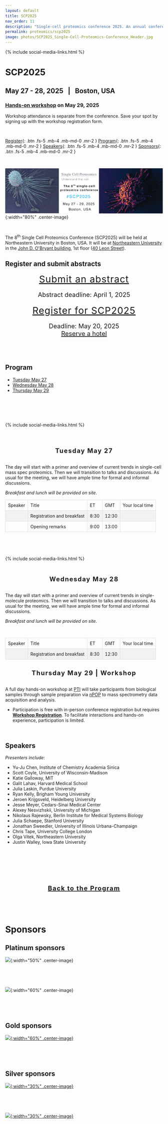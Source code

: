 ```yaml
---
layout: default
title: SCP2025
nav_order: 11
description: "Single-cell proteomics conference 2025. An annual conference in Boston for interactive discussions and presentations in the fields of single-cell biology, sensitive mass spectrometry, single-cell omics and computational biology."
permalink: proteomics/scp2025
image: photos/SCP2025_Single-Cell-Proteomics-Conference_Header.jpg
---
```

{% include social-media-links.html %}

# SCP2025
## May 27 - 28,  2025   &nbsp; |  &nbsp;  Boston, USA
### [Hands-on workshop](#workshop) on May 29, 2025
Workshop attendance is separate from the conference. Save your spot by signing up with the workshop registration form.

&nbsp;



[Register](#register-and-submit-abstracts){: .btn .fs-5 .mb-4 .mb-md-0 .mr-2 }
[Program](#program){: .btn .fs-5 .mb-4 .mb-md-0 .mr-2 }
[Speakers](#speakers){: .btn .fs-5 .mb-4 .mb-md-0 .mr-2 }
[Sponsors](#sponsors){: .btn .fs-5 .mb-4 .mb-md-0 .mr-2 }

&nbsp;



![](photos/SCP2025_Single-Cell-Proteomics-Conference_Header.jpg){:width="80%" .center-image}




&nbsp;

The 8<sup>th</sup> Single Cell Proteomics Conference (SCP2025) will be held at Northeastern University in Boston, USA. It will be at [Northeastern University](https://center.single-cell.net/) in the [John D. O'Bryant building](https://goo.gl/maps/bmtkmHuFHGC9w8Db8), 1st floor (<a href="https://www.northeastern.edu/campusmap/printable/campusmap15.pdf">40 Leon Street</a>).

<!--
We will also broadcast **virtual components**. Virtual attendance is free of charge but requires a [registration](#virtual).
-->



## Register and submit abstracts


<div style="font-size: 30px; letter-spacing: 1.2px; text-align: center;"><a href="https://forms.gle/MSmqUnKh7AszU3ai7" target="_blank" rel="noopener noreferrer">Submit an abstract</a></div>
<p style="text-align: center; font-size: 20px;">Abstract deadline: April 1, 2025</p>


<div style="font-size: 30px; letter-spacing: 1.2px; text-align: center;"><a href=" https://commerce.cashnet.com/SFSCP" target="_blank" >Register for SCP2025</a></div>
<p style="text-align: center; font-size: 20px;">Deadline: May 20, 2025 <br>
<a href="https://single-cell.net/SCP_Meeting/Hotels_2025" target="_blank" rel="noopener noreferrer">Reserve a hotel</a></p>

<!--
<div style="font-size: 30px; letter-spacing: 1.2px; text-align: center;" id="virtual"><a href="https://forms.gle/2G493pgjJCg9DwK49" target="_blank" >Register for <strong>virtual</strong> SCP2025</a></div>
<p style="text-align: center; font-size: 20px;">Deadline: May 27, 2024</p>


<div style="font-size: 30px; letter-spacing: 1.2px; text-align: center;" id="virtual"><a href="https://forms.gle/2G493pgjJCg9DwK49" target="_blank" >Register for <strong>virtual</strong> SCP2024</a></div>
<p style="text-align: center; font-size: 20px;">Deadline: May 27, 2024</p>


<br>
<br>
<div style="font-size:18px; letter-spacing: 1.2px; text-align: center;">
Enjoy recorded <a href="https://www.youtube.com/@NikolaiSlavovResearch/playlists?view=50&sort=dd&shelf_id=2" >presentations</a> from past <a href="https://slavovlab.net/research.htm#Single-Cell-Proteomics-Conference" >SCP meetings</a>.
</div>




<a href="https://single-cell.net/SCP_Meeting/Hotels_2024" target="_blank" rel="noopener noreferrer"><b>Reserve a hotel</b></a>


-->




<br>
<br>

## Program
* [Tuesday May 27](#day1)
* [Wednesday May 28](#day2)
* [Thursday May 29](#workshop)

<br>
<br>


<style>
tr td{
  background-color: initial;
}

.SCPtable td, .SCPtable th {
  border: 1px solid #ddd !important;
  padding: 8px;
}

.SCPtable tr:nth-child(even){background-color: #f2f2f2 !important;}

.SCPtable tr:hover {background-color: #ddd !important; }

.SCPtable th {
  padding-top: 12px;
  padding-bottom: 12px;
  text-align: left;
  background-color: #4CAF50;
  color: white;
}
</style>



&nbsp;

 {% include social-media-links.html %}

&nbsp;

<br>

<div style="font-size: 20px; letter-spacing: 1.8px; text-align: center;" id="day1"><strong>Tuesday May 27</strong> </div>
<br>

The day will start with a primer and overview of current trends in single-cell mass spec proteomics. Then we will transition to talks and discussions. As usual for the meeting, we will have ample time for formal and informal discussions.   

*Breakfast and lunch will be provided on site.*

<table class="SCPtable" ><tr><td> Speaker </td><td> Title </td><td> ET </td><td> GMT </td><td> Your local time </td></tr>
<tr><td>  </td><td> Registration and breakfast </td><td> 8:30 </td><td> 12:30 </td><td> <script> var strDateTime = "Tue, 27 May 2025  12:30  GMT"; var myDate = new Date(strDateTime); document.write( myDate.toLocaleString() ); </script> </td></tr>
<tr><td>  </td><td> Opening remarks </td><td> 9:00 </td><td> 13:00 </td><td> <script> var strDateTime = "Tue, 27 May 2025  13:00  GMT"; var myDate = new Date(strDateTime); document.write( myDate.toLocaleString() ); </script> </td></tr>
</table>


<br>


&nbsp;

 {% include social-media-links.html %}

&nbsp;
<br>

<div style="font-size: 20px; letter-spacing: 1.8px; text-align: center;" id="day2"><strong>Wednesday May 28</strong> </div>
<br>  

The day will start with a primer and overview of current trends in single-molecule proteomics. Then we will transition to talks and discussions. As usual for the meeting, we will have ample time for formal and informal discussions.   

*Breakfast and lunch will be provided on site.*

<br>


<table class="SCPtable" ><tr><td> Speaker </td><td> Title </td><td> ET </td><td> GMT </td><td> Your local time </td></tr>
<tr><td>  </td><td> Registration and breakfast </td><td> 8:30 </td><td> 12:30 </td><td> <script> var strDateTime = "Wed, 28 May 2025  12:30  GMT"; var myDate = new Date(strDateTime); document.write( myDate.toLocaleString() ); </script> </td></tr>
</table>

<br>


<div style="font-size: 20px; letter-spacing: 1.8px; text-align: center;" id="workshop"><strong>Thursday May 29 | Workshop</strong> </div>
<br>

A full day hands-on workshop at [PTI](https://www.parallelsq.org/) will take participants from biological samples through sample preparation via [nPOP](https://scp.slavovlab.net/nPOP) to mass spectrometry data acquisition and analysis.
 * Participation is free with in-person conference registration but requires **[Workshop Registration](https://forms.gle/NLv63cxRLYTesmGb7)**. To facilitate interactions and hands-on experience, participation is limited.
 <!--  *The workshop is over-subscribed, and the registration is closed.*    -->


<br>






## Speakers
*Presenters include:*
* Yu-Ju Chen, Institute of Chemistry Academia Sinica
* Scott Coyle, University of Wisconsin-Madison
* Katie Galloway, MIT
* Galit Lahav, Harvard Medical School
* Julia Laskin, Purdue University
* Ryan Kelly, Brigham Young University
* Jeroen Krijgsveld, Heidelberg University
* Jesse Meyer, Cedars-Sinai Medical Center
* Alexey Nesvizhskii, University of Michigan
* Nikolaus Rajewsky, Berlin Institute for Medical Systems Biology
* Julia Schaepe, Stanford University
* Jonathan Sweedler, University of Illinois Urbana-Champaign
* Chris Tape, University College London
* Olga Vitek, Northeastern University
* Justin Walley, Iowa State University





<!--


* Theodore Alexandrov, EMBL  
* Kristin Burnum-Johnson, PNNL
* Ryan Kelly, Brigham Young University
* Neil Kelleher, Northwestern University
* Jeroen Krijgsveld, Heidelberg University
* Emma Lundberg, Stanford University
* Brian Reed, Quantum-Si
* Erwin Schoof, Technical University of Denmark
* Nikolai Slavov, Northeastern University
* Sabrina Spencer, University of Colorado
* Xiao Wang, Massachusetts Institute of Technology
* Meni Wanunu, Northeastern University


* Frank Albert, University of Minnesota

* Juergen Cox, Max Planck Institute of Biochemistry
* Tami Geiger, Weizmann Institute of Science

* Jeff Nivala, University of Washington
* Jesper Olsen, University of Copenhagen
* Peter Sorger, Harvard Medical School
* Catherine Wong, Peking University Health Science Center

-->

<br>
<br>
<br>
<br>

&nbsp;

  <div style="font-size: 20px; letter-spacing: 1.8px; text-align: center;" ><strong><a href="#program">Back to the Program</a></strong></div>

&nbsp;






&nbsp;

# Sponsors



## Platinum sponsors

![]({{site.baseurl}}/sponsors/Bruker.png){:width="50%" .center-image}

&nbsp;

&nbsp;


![]({{site.baseurl}}/sponsors/Thermo.png){:width="60%" .center-image}

&nbsp;

&nbsp;







## Gold sponsors


[![]({{site.baseurl}}/sponsors/pti-full-black-transparent.png){:width="60%" .center-image}](https://www.parallelsq.org)

&nbsp;

&nbsp;







## Silver sponsors

[![]({{site.baseurl}}/sponsors/IO_Pos_2Colour.png){:width="30%" .center-image}](https://ionopticks.com/)

&nbsp;

&nbsp;






[![]({{site.baseurl}}/sponsors/evosep.png){:width="30%" .center-image}](https://www.evosep.com)

&nbsp;

&nbsp;


<!--


[![]({{site.baseurl}}/sponsors/syncell_logo.png){:width="30%" .center-image}](https://syncell.com)

&nbsp;

&nbsp;

![]({{site.baseurl}}/sponsors/ESI_Logo.jpg){:width="30%" .center-image}

&nbsp;

&nbsp;


<div style="font-size: 20px; letter-spacing: 1.8px; text-align: center;" ><strong><a href="#program">Back to the Program</a></strong></div>


  &nbsp;


  &nbsp;

  -->

<script type="application/ld+json">
{
  "@context": "https://schema.org",
  "@type": "Event",
  "name": "The 8th Single-cell proteomics conference (2025)",
  "startDate": "2025-05-27",
  "endDate": "2025-05-30",
  "eventAttendanceMode": "https://schema.org/OfflineEventAttendanceMode",
  "eventStatus": "https://schema.org/EventScheduled",
  "location": {
    "@type": "Place",
    "name": "John D. O'Bryant building",
    "address": {
      "@type": "PostalAddress",
      "streetAddress": "40 Leon Street",
      "addressLocality": "Boston",
      "postalCode": "02115",
      "addressRegion": "MA",
      "addressCountry": "US"
    }
  },
  "image": [
    "https://single-cell.net/proteomics/photos/SCP2025_Single-Cell-Proteomics-Conference_Header.jpg",
    "https://single-cell.net/proteomics/photos/SCP2023_Group_Picture.JPG",
    "https://single-cell.net/proteomics/photos/scp2022.jpeg"
   ],
  "description": "The annual single-cell proteomics conference",
  "offers": {
    "@type": "Offer",
    "url": "https://single-cell.net/proteomics/scp2025",
    "price": "350",
    "priceCurrency": "USD",
    "availability": "https://schema.org/InStock",
    "validFrom": "2024-05-27"
  },
  "organizer": {
    "@type": "Organization",
    "name": ["Northeastern University", "Parallel Squared Technology Institute"],
    "url": "https://center.single-cell.net"
  },
  "performer": "Nikolai Slavov"
}
</script>






<!--
* Peter Nemes, University of Maryland
* Alexey Nesvizhskii, University of Michigan
* Aleksandra Petelski, Northeastern University
* Chris Rose, Genentech

* Savas Tay, University of Chicago
* Catherine Wong, Peking University Health Science Center


## Speakers

* Kristin Burnum-Johnson, PNNL
* Jürgen Cox,	Max Planck Institute of Biochemistry
* Amy Herr, UC Berkeley
* Ryan Kelly, Brigham Young University
* Jeroen Krijgsveld, Heidelberg University
* Emma Lundberg, KTH Royal Institute of Technology
* Matthias Mann, Max Planck Institute of Biochemistry
* Peter Nemes, University of Maryland
* Nikolai Slavov,	Northeastern University
* Peter Smibert, New York Genome Center
* John Yates, The Scripps Research Institute

* Ruedi Aebersold, ETH Zurich
* Chloe Baron, Harvard Medical School
* Sean Bendall, Stanford University

* Bogdan Budnik, Harvard University
* Akos Vegvari, Karolinska Institutet
* Catherine Wong, Peking University Health Science Center
* Sydney Shaffer, University of Pennsylvania
* Tami Geiger,	Tel Aviv University
* Luca Pinello, Harvard Medical School
* Jessica, Polka, ASAPbio  

{:.no_toc}

* Will be replaced with the ToC, excluding the section header
{:toc}

![]({{site.baseurl}}/sponsors/CELLENION_690x690pxl.png){:width="30%" .center-image}


&nbsp;

&nbsp;


&nbsp;
-->
